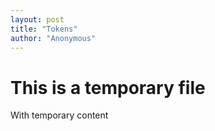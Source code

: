 ```yaml
---
layout: post
title: "Tokens"
author: "Anonymous"
---
```


# This is a temporary file

With temporary content
